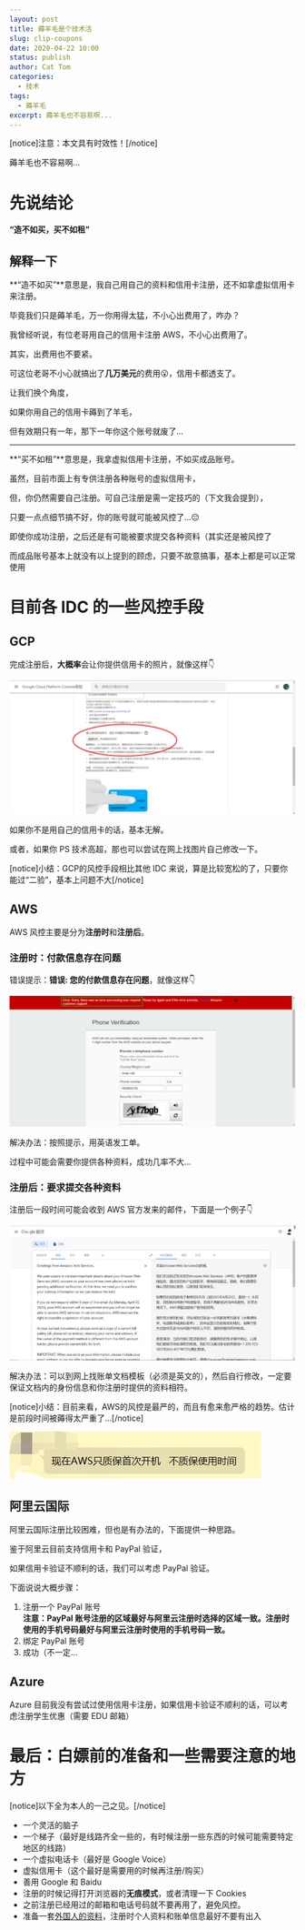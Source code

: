 ```yaml
---
layout: post
title: 薅羊毛是个技术活
slug: clip-coupons
date: 2020-04-22 10:00
status: publish
author: Cat Tom
categories: 
  - 技术
tags: 
  - 薅羊毛
excerpt: 薅羊毛也不容易啊...
---
```

[notice]注意：本文具有时效性！[/notice]

薅羊毛也不容易啊...

# 先说结论

**“造不如买，买不如租”**

## 解释一下

**“造不如买”**意思是，我自己用自己的资料和信用卡注册，还不如拿虚拟信用卡来注册。

毕竟我们只是薅羊毛，万一你用得太猛，不小心出费用了，咋办？

我曾经听说，有位老哥用自己的信用卡注册 AWS，不小心出费用了。

其实，出费用也不要紧。

可这位老哥不小心就搞出了**几万美元**的费用😮，信用卡都透支了。

让我们换个角度，

如果你用自己的信用卡薅到了羊毛，

但有效期只有一年，那下一年你这个账号就废了...

------

**“买不如租”**意思是，我拿虚拟信用卡注册，不如买成品账号。

虽然，目前市面上有专供注册各种账号的虚拟信用卡，

但，你仍然需要自己注册。可自己注册是需一定技巧的（下文我会提到），

只要一点点细节搞不好，你的账号就可能被风控了...😔

即使你成功注册，之后还是有可能被要求提交各种资料（其实还是被风控了

而成品账号基本上就没有以上提到的顾虑，只要不故意搞事，基本上都是可以正常使用

# 目前各 IDC 的一些风控手段
## GCP
完成注册后，**大概率**会让你提供信用卡的照片，就像这样👇

![](./images/clip-coupons-001.png)

如果你不是用自己的信用卡的话，基本无解。

或者，如果你 PS 技术高超，那也可以尝试在网上找图片自己修改一下。

[notice]小结：GCP的风控手段相比其他 IDC 来说，算是比较宽松的了，只要你能过“二验”，基本上问题不大[/notice]
## AWS
AWS 风控主要是分为**注册时**和**注册后**。
### 注册时：付款信息存在问题
错误提示：**错误: 您的付款信息存在问题**，就像这样👇

![](./images/clip-coupons-002.png)

解决办法：按照提示，用英语发工单。

过程中可能会需要你提供各种资料，成功几率不大...
### 注册后：要求提交各种资料
注册后一段时间可能会收到 AWS 官方发来的邮件，下面是一个例子👇

![](./images/clip-coupons-003.jpg)

解决办法：可以到网上找账单文档模板（必须是英文的），然后自行修改，一定要保证文档内的身份信息和你注册时提供的资料相符。

[notice]小结：目前来看，AWS的风控是最严的，而且有愈来愈严格的趋势。估计是前段时间被薅得太严重了...[/notice]

![可见一斑](./images/clip-coupons-004.png)
## 阿里云国际
阿里云国际注册比较困难，但也是有办法的，下面提供一种思路。

鉴于阿里云目前支持信用卡和 PayPal 验证，

如果信用卡验证不顺利的话，我们可以考虑 PayPal 验证。

下面说说大概步骤：

1. 注册一个 PayPal 账号  
**注意：PayPal 账号注册的区域最好与阿里云注册时选择的区域一致。注册时使用的手机号码最好与阿里云注册时使用的手机号码一致。**
2. 绑定 PayPal 账号
3. 成功（不一定...

## Azure
Azure 目前我没有尝试过使用信用卡注册，如果信用卡验证不顺利的话，可以考虑注册学生优惠（需要 EDU 邮箱）

# 最后：白嫖前的准备和一些需要注意的地方
[notice]以下全为本人的一己之见。[/notice]

- 一个灵活的脑子
- 一个梯子（最好是线路齐全一些的，有时候注册一些东西的时候可能需要特定地区的线路）
- 一个虚拟电话卡（最好是 Google Voice）
- 虚拟信用卡（这个最好是需要用的时候再注册/购买）
- 善用 Google 和 Baidu
- 注册的时候记得打开浏览器的**无痕模式**，或者清理一下 Cookies
- 之前注册已经用过的邮箱和电话号码就不要再用了，避免风控。
- 准备一套[外国人的资料](https://51.ruyo.net/%E8%99%9A%E6%8B%9F%E8%BA%AB%E4%BB%BD%E4%BF%A1%E7%94%A8%E5%8D%A1%E7%94%9F%E6%88%90/)，注册时个人资料和账单信息最好不要有出入